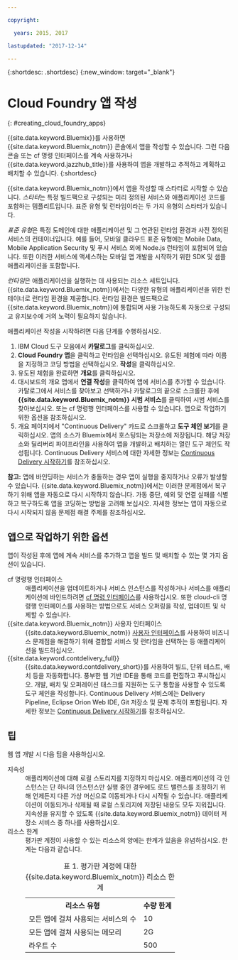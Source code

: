 ```yaml
---

copyright:

  years: 2015, 2017

lastupdated: "2017-12-14"

---
```


{:shortdesc: .shortdesc}
{:new_window: target="_blank"}

# Cloud Foundry 앱 작성
{: #creating_cloud_foundry_apps}

{{site.data.keyword.Bluemix}}를 사용하면 {{site.data.keyword.Bluemix_notm}} 콘솔에서 앱을 작성할 수 있습니다. 그런 다음 콘솔 또는 cf 명령 인터페이스를 계속 사용하거나 {{site.data.keyword.jazzhub_title}}를 사용하여 앱을 개발하고 추적하고 계획하고 배치할 수 있습니다.
{:shortdesc}

{{site.data.keyword.Bluemix_notm}}에서 앱을 작성할 때 스타터로 시작할 수 있습니다. *스타터*는 특정 빌드팩으로 구성되는 미리 정의된 서비스와 애플리케이션 코드를 포함하는 템플리트입니다. 표준 유형 및 런타임이라는 두 가지 유형의 스타터가 있습니다.

*표준 유형*은 특정 도메인에 대한 애플리케이션 및 그 연관된 런타임 환경과 사전 정의된 서비스의 컨테이너입니다. 예를 들어, 모바일 클라우드 표준 유형에는 Mobile Data, Mobile Application Security 및 푸시 서비스 외에 Node.js 런타임이 포함되어 있습니다. 또한 이러한 서비스에 액세스하는 모바일 앱 개발을 시작하기 위한 SDK 및 샘플 애플리케이션을 포함합니다. 

*런타임*은 애플리케이션을 실행하는 데 사용되는 리소스 세트입니다. {{site.data.keyword.Bluemix_notm}}에서는 다양한 유형의 애플리케이션을 위한 컨테이너로 런타임 환경을 제공합니다. 런타임 환경은 빌드팩으로 {{site.data.keyword.Bluemix_notm}}에 통합되며 사용 가능하도록 자동으로 구성되고 유지보수에 거의 노력이 필요하지 않습니다.

애플리케이션 작성을 시작하려면 다음 단계를 수행하십시오. 
  1. IBM Cloud 도구 모음에서 **카탈로그**를 클릭하십시오.
  2. **Cloud Foundry 앱**을 클릭하고 런타임을 선택하십시오. 유도된 체험에 따라 이름을 지정하고 코딩 방법을 선택하십시오. **작성**을 클릭하십시오.
  3. 유도된 체험을 완료하면 **개요**를 클릭하십시오.
  5. 대시보드의 개요 앱에서 **연결 작성**을 클릭하여 앱에 서비스를 추가할 수 있습니다. 카탈로그에서 서비스를 찾아보고 선택하거나 카탈로그의 끝으로 스크롤한 후에 **{{site.data.keyword.Bluemix_notm}} 시범 서비스**를 클릭하여 시범 서비스를 찾아보십시오. 또는 cf 명령행 인터페이스를 사용할 수 있습니다. 앱으로 작업하기 위한 옵션을 참조하십시오.
  6. 개요 페이지에서 "Continuous Delivery" 카드로 스크롤하고 **도구 체인 보기**를 클릭하십시오. 앱의 소스가 Bluemix에서 호스팅되는 저장소에 저장됩니다. 해당 저장소와 딜리버리 파이프라인을 사용하여 앱을 개발하고 배치하는 열린 도구 체인도 작성됩니다. Continuous Delivery 서비스에 대한 자세한 정보는 <a href="https://console.ng.bluemix.net/docs/services/ContinuousDelivery/index.html#cd_getting_started">Continuous Delivery 시작하기</a>를 참조하십시오. 

**참고:** 앱에 바인딩하는 서비스가 충돌하는 경우 앱이 실행을 중지하거나 오류가 발생할 수 있습니다. {{site.data.keyword.Bluemix_notm}}에서는 이러한 문제점에서 복구하기 위해 앱을 자동으로 다시 시작하지 않습니다. 가동 중단, 예외 및 연결 실패를 식별하고 복구하도록 앱을 코딩하는 방법을 고려해 보십시오. 자세한 정보는 앱이 자동으로 다시 시작되지 않음 문제점 해결 주제를 참조하십시오.

## 앱으로 작업하기 위한 옵션

앱이 작성된 후에 앱에 계속 서비스를 추가하고 앱을 빌드 및 배치할 수 있는 몇 가지 옵션이 있습니다.

<dl><dt>cf 명령행 인터페이스</dt>
<dd>애플리케이션을 업데이트하거나 서비스 인스턴스를 작성하거나 서비스를 애플리케이션에 바인드하려면 <a href="https://github.com/cloudfoundry/cli#getting-started">cf 명령 인터페이스</a>를 사용하십시오. 또한 cloud-cli 명령행 인터페이스를 사용하는 방법으로도 서비스 오퍼링을 작성, 업데이트 및 삭제할 수 있습니다.</dd>
<dt>{{site.data.keyword.Bluemix_notm}} 사용자 인터페이스</dt>
<dd>{{site.data.keyword.Bluemix_notm}} <a href="https://console.bluemix.net/dashboard/apps">사용자 인터페이스</a>를 사용하여 비즈니스 문제점을 해결하기 위해 결합할 서비스 및 런타임을 선택하는 등 애플리케이션을 빌드하십시오.</dd>
<dt>{{site.data.keyword.contdelivery_full}}</dt>
<dd>{{site.data.keyword.contdelivery_short}}를 사용하여 빌드, 단위 테스트, 배치 등을 자동화합니다. 풍부한 웹 기반 IDE을 통해 코드를 편집하고 푸시하십시오. 개발, 배치 및 오퍼레이션 태스크를 지원하는 도구 통합을 사용할 수 있도록 도구 체인을 작성합니다.
Continuous Delivery 서비스에는 Delivery Pipeline, Eclipse Orion Web IDE, Git 저장소 및 문제 추적이 포함됩니다. 자세한 정보는 <a href="https://console.ng.bluemix.net/docs/services/ContinuousDelivery/index.html#cd_getting_started">Continuous Delivery 시작하기</a>를 참조하십시오.</dd>
</dl>

## 팁

웹 앱 개발 시 다음 팁을 사용하십시오.

<dl><dt>지속성</dt>
<dd>애플리케이션에 대해 로컬 스토리지를 지정하지 마십시오. 애플리케이션의 각 인스턴스는 단 하나의 인스턴스만 실행 중인 경우에도 로드 밸런스를 조정하기 위해 언제든지 다른 가상 머신으로 이동되거나 다시 시작될 수 있습니다. 애플리케이션이 이동되거나 삭제될 때 로컬 스토리지에 저장된 내용도 모두 지워집니다. 지속성을 유지할 수 있도록 {{site.data.keyword.Bluemix_notm}} 데이터 저장소 서비스 중 하나를 사용하십시오. </dd>
<dt>리소스 한계</dt>
<dd>평가판 계정이 사용할 수 있는 리소스의 양에는 한계가 있음을 유념하십시오. 한계는 다음과 같습니다.
<table style="width:100%">
<caption>표 1. 평가판 계정에 대한 {{site.data.keyword.Bluemix_notm}} 리소스 한계</caption>
  <th>리소스 유형</th>	<th>수량 한계</th>
<tr><td>모든 앱에 걸쳐 사용되는 서비스의 수</td> <td>10</td>
<tr><td>모든 앱에 걸쳐 사용되는 메모리</td> <td>	2G</td>
<tr><td>라우트 수</td> <td>500</td>
</table>
</dd>
</dl>
